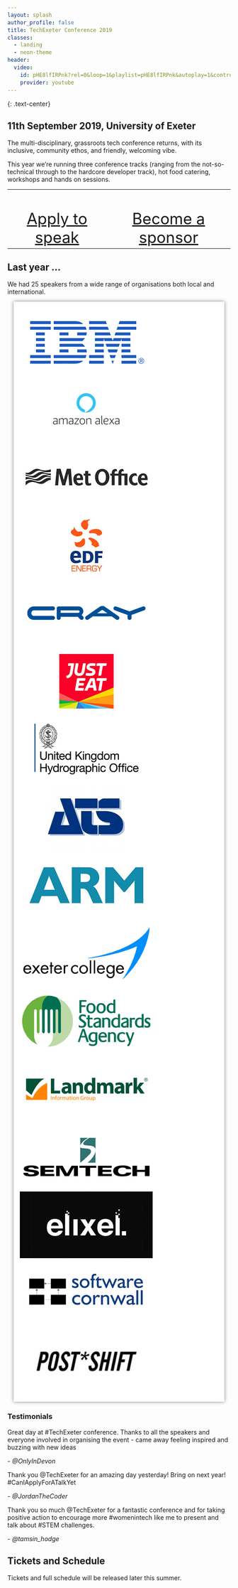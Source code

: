 ```yaml
---
layout: splash
author_profile: false
title: TechExeter Conference 2019 
classes:
  - landing
  - neon-theme
header:
  video:
    id: pHE8lfIRPnk?rel=0&loop=1&playlist=pHE8lfIRPnk&autoplay=1&controls=0&showinfo=0&iv_load_policy=3&modestbranding=1&wmode=transparent&playsinline=1&disablekb=1&enablejsapi=1
    provider: youtube
---
```

{: .text-center}
## 11th September 2019, University of Exeter
The multi-disciplinary, grassroots tech conference returns, with its inclusive, community ethos, and friendly, welcoming vibe.

This year we’re running three conference tracks (ranging from the not-so-technical through to the hardcore developer track), hot food catering, workshops and hands on sessions.

<table style="width:100%; display:table; text-align:center;"><tr>
  <td><a href="/apply" class="btn btn--primary btn--x-large" style="font-size: 2.5em;"><i class="fas fa-bullhorn"></i><br/>Apply to speak</a></td>
  <td><a href="/sponsor" class="btn btn--primary btn--x-large" style="font-size: 2.5em;"><i class="fas fa-ribbon"></i><br/>Become a sponsor</a></td>
</tr></table>

## Last year ...

We had 25 speakers from a wide range of organisations both local and international.

<div style="background:#fff; padding:1em; margin:1em;box-shadow: gray 0px 0px 8px;margin-bottom:1em;" class="grid-4col">
  <img src="/assets/images/2018/grid-ibm.jpg" class="el-image" alt=""/>        
  <img src="/assets/images/2018/grid-alexa.jpg" class="el-image" alt=""/>       
  <img src="/assets/images/2018/grid-metoffice.jpg" class="el-image" alt=""/>     
  <img src="/assets/images/2018/grid-edf.jpg" class="el-image" alt=""/>        
  <img src="/assets/images/2018/grid-cray.jpg" class="el-image" alt=""/>        
  <img src="/assets/images/2018/grid-justeat.jpg" class="el-image" alt=""/>       
  <img src="/assets/images/2018/grid-UKHO.jpg" class="el-image" alt=""/>        
  <img src="/assets/images/2018/grid-ATS.jpg" class="el-image" alt=""/>        
  <img src="/assets/images/2018/grid-arm.jpg" class="el-image" alt=""/>        
  <img src="/assets/images/2018/grid-exetercollege.jpg" class="el-image" alt=""/> 
  <img src="/assets/images/2018/grid-food.jpg" class="el-image" alt=""/>        
  <img src="/assets/images/2018/grid-landmark.jpg" class="el-image" alt=""/>        
  <img src="/assets/images/2018/grid-semtech.jpg" class="el-image" alt=""/>        
  <img src="/assets/images/2018/grid-elixel.jpg" class="el-image" alt=""/>        
  <img src="/assets/images/2018/grid-softwarecornwall.jpg" class="el-image" alt=""/>     
  <img src="/assets/images/2018/grid-postshift.jpg" class="el-image" alt=""/>        
</div>

### Testimonials

<div class="grid-3col testimonials">
  <div class="notice--info">
  <p>Great day at #TechExeter conference. Thanks to all the speakers and everyone involved in organising the event - came away feeling inspired and buzzing with new ideas</p>
  <p><em>- @OnlyInDevon</em></p>
  </div>
  <div class="notice--info">
  <p>Thank you @TechExeter for an amazing day yesterday! Bring on next year! #CanIApplyForATalkYet</p>
  <p><em>- @JordanTheCoder</em></p>
  </div>
  <div class="notice--info">
  <p>Thank you so much @TechExeter for a fantastic conference and for taking positive action to encourage more #womenintech like me to present and talk about #STEM challenges.</p>
  <p><em>- @tamsin_hodge</em></p>
  </div>
</div>


## Tickets and Schedule

Tickets and full schedule will be released later this summer.
